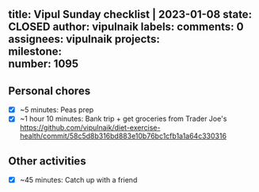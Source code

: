title:	Vipul Sunday checklist | 2023-01-08
state:	CLOSED
author:	vipulnaik
labels:	
comments:	0
assignees:	vipulnaik
projects:	
milestone:	
number:	1095
--
## Personal chores

- [x] ~5 minutes: Peas prep
- [x] ~1 hour 10 minutes: Bank trip + get groceries from Trader Joe's https://github.com/vipulnaik/diet-exercise-health/commit/58c5d8b316bd883e10b76bc1cfb1a1a64c330316 

## Other activities

- [x] ~45 minutes: Catch up with a friend
